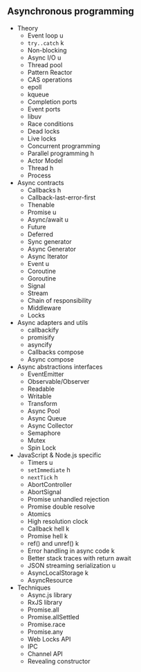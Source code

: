 ## Asynchronous programming

- Theory
  - Event loop u
  - `try..catch` k
  - Non-blocking
  - Async I/O u
  - Thread pool
  - Pattern Reactor
  - CAS operations
  - epoll
  - kqueue
  - Completion ports
  - Event ports
  - libuv
  - Race conditions
  - Dead locks
  - Live locks
  - Concurrent programming
  - Parallel programming h
  - Actor Model
  - Thread h
  - Process
- Async contracts
  - Callbacks h
  - Callback-last-error-first
  - Thenable
  - Promise u
  - Async/await u
  - Future
  - Deferred
  - Sync generator
  - Async Generator
  - Async Iterator
  - Event u
  - Coroutine
  - Goroutine
  - Signal
  - Stream
  - Chain of responsibility
  - Middleware
  - Locks
- Async adapters and utils
  - callbackify
  - promisify
  - asyncify
  - Callbacks compose
  - Async compose
- Async abstractions interfaces
  - EventEmitter
  - Observable/Observer
  - Readable
  - Writable
  - Transform
  - Async Pool
  - Async Queue
  - Async Collector
  - Semaphore
  - Mutex
  - Spin Lock
- JavaScript & Node.js specific
  - Timers u
  - `setImmediate` h
  - `nextTick` h
  - AbortController
  - AbortSignal
  - Promise unhandled rejection
  - Promise double resolve
  - Atomics
  - High resolution clock
  - Callback hell k
  - Promise hell k
  - ref() and unref() k
  - Error handling in async code k
  - Better stack traces with return await
  - JSON streaming serialization u
  - AsyncLocalStorage k
  - AsyncResource
- Techniques
  - Async.js library
  - RxJS library
  - Promise.all
  - Promise.allSettled
  - Promise.race
  - Promise.any
  - Web Locks API
  - IPC
  - Channel API
  - Revealing constructor
